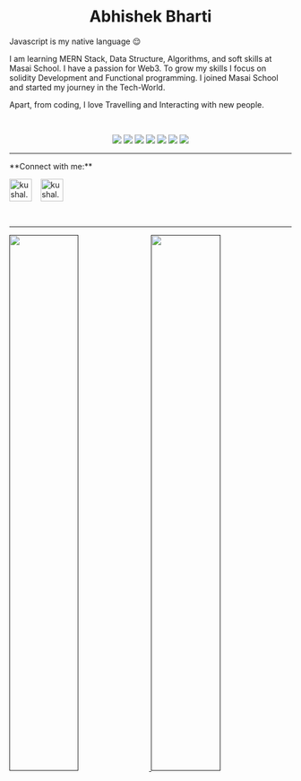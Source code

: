<h1 align="center">
  <b>Abhishek Bharti</b>
</h1>

Javascript is my native language 😌

I am learning MERN Stack, Data Structure, Algorithms, and soft skills at Masai School. I have a passion for Web3. To grow my skills I focus on solidity Development and Functional programming.
I joined Masai School and started my journey in the Tech-World.

Apart, from coding, I love Travelling and Interacting with new people.


<br>

<p>
<div align ="center">
   <img src="https://img.shields.io/badge/-HTML-c58545?style=for-the-badge&logo=html5&logoColor=c58545&labelColor=282828">
   <img src="https://img.shields.io/badge/-CSS-d1a01f?style=for-the-badge&logo=css3&logoColor=d1a01f&labelColor=282828">
   <img src="https://img.shields.io/badge/JavaScript-F7DF1E?style=for-the-badge&logo=javascript&logoColor=d1a01f&labelColor=282828">
   <img src="https://img.shields.io/badge/Node.js-43853D?style=for-the-badge&logo=node.js&logoColor=d1a01f&labelColor=282828">
   <img src="https://img.shields.io/badge/Express.js-404D59?style=for-the-badge&logo=express.js&logoColor=d1a01f&labelColor=282828">
   <img src="https://img.shields.io/badge/React-20232A?style=for-the-badge&logo=react&logoColor=61DAFB&labelColor=282828">
   <img src="https://img.shields.io/badge/MongoDB-4EA94B?style=for-the-badge&logo=mongodb&logoColor=white">
</div>
</p>
<hr>
**Connect with me:**
<br/>
<p align="left">
  <a href="https://www.linkedin.com/in/abhishek-bharti-/" target="blank"><img align="center" src="https://www.bing.com/th?id=AMMS_S_24b2654d-e52c-a557-e938-1072dfec2428&w=148&h=148&c=7&o=6&oif=webp&pid=SANGAM" alt="kushal.bhanot" height="40" width="40" /></a> &nbsp;&nbsp;
  <a href="https://github.com/Abhishek-Bharti1" target="blank"><img align="center" src="https://cdn.afterdawn.fi/v3/news/original/github-logo.png" alt="kushal.bhanot.98" height="40" width="40" /></a> &nbsp;&nbsp;
</p>
<br/>
<hr>
<p align="left">
  <a href="">
  <img width="49.5%" src="https://github-readme-stats.vercel.app/api?username=Abhishek-Bharti1&show_icons=true&theme=gruvbox&hide_border=true" />
    <img width="49.5%" src="http://github-readme-streak-stats.herokuapp.com?user=Abhishek-Bharti1&theme=dark&date_format=M%20j%5B%2C%20Y%5D" />
  </a>
</p>
<br>
